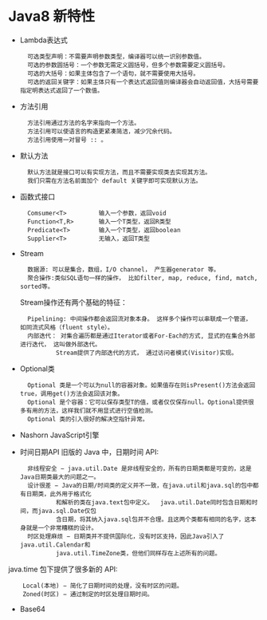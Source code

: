 # Java8 新特性  
+ Lambda表达式
		
		可选类型声明：不需要声明参数类型，编译器可以统一识别参数值。
		可选的参数圆括号：一个参数无需定义圆括号，但多个参数需要定义圆括号。
		可选的大括号：如果主体包含了一个语句，就不需要使用大括号。
		可选的返回关键字：如果主体只有一个表达式返回值则编译器会自动返回值，大括号需要指定明表达式返回了一个数值。
+ 方法引用
		
		方法引用通过方法的名字来指向一个方法。
		方法引用可以使语言的构造更紧凑简洁，减少冗余代码。
		方法引用使用一对冒号 :: 。
		
+ 默认方法
		
		默认方法就是接口可以有实现方法，而且不需要实现类去实现其方法。
		我们只需在方法名前面加个 default 关键字即可实现默认方法。

+ 函数式接口  
		
		Comsumer<T>			输入一个参数，返回void
		Function<T,R>		输入一个T类型，返回R类型
		Predicate<T>		输入一个T类型，返回boolean
		Supplier<T>			无输入，返回T类型
+ Stream
		
		数据源: 可以是集合，数组，I/O channel， 产生器generator 等。
		聚合操作:类似SQL语句一样的操作， 比如filter, map, reduce, find, match, sorted等。
		

   Stream操作还有两个基础的特征：

		Pipelining: 中间操作都会返回流对象本身。 这样多个操作可以串联成一个管道， 如同流式风格（fluent style）。
		内部迭代： 对集合遍历都是通过Iterator或者For-Each的方式, 显式的在集合外部进行迭代， 这叫做外部迭代。
				Stream提供了内部迭代的方式， 通过访问者模式(Visitor)实现。
				
+ Optional类
		
		Optional 类是一个可以为null的容器对象。如果值存在则isPresent()方法会返回true，调用get()方法会返回该对象。
		Optional 是个容器：它可以保存类型T的值，或者仅仅保存null。Optional提供很多有用的方法，这样我们就不用显式进行空值检测。
		Optional 类的引入很好的解决空指针异常。
		
+ Nashorn JavaScript引擎
+ 时间日期API
旧版的 Java 中，日期时间 API:  
		
		
		非线程安全 − java.util.Date 是非线程安全的，所有的日期类都是可变的，这是Java日期类最大的问题之一。
		设计很差 − Java的日期/时间类的定义并不一致，在java.util和java.sql的包中都有日期类，此外用于格式化
				和解析的类在java.text包中定义。  java.util.Date同时包含日期和时间，而java.sql.Date仅包
				含日期，将其纳入java.sql包并不合理。且这两个类都有相同的名字，这本身就是一个非常糟糕的设计。
		时区处理麻烦 − 日期类并不提供国际化，没有时区支持，因此Java引入了java.util.Calendar和
				java.util.TimeZone类，但他们同样存在上述所有的问题。
		
java.time 包下提供了很多新的 API:  
	 							
		Local(本地) − 简化了日期时间的处理，没有时区的问题。
		Zoned(时区) − 通过制定的时区处理日期时间。		
+ Base64
